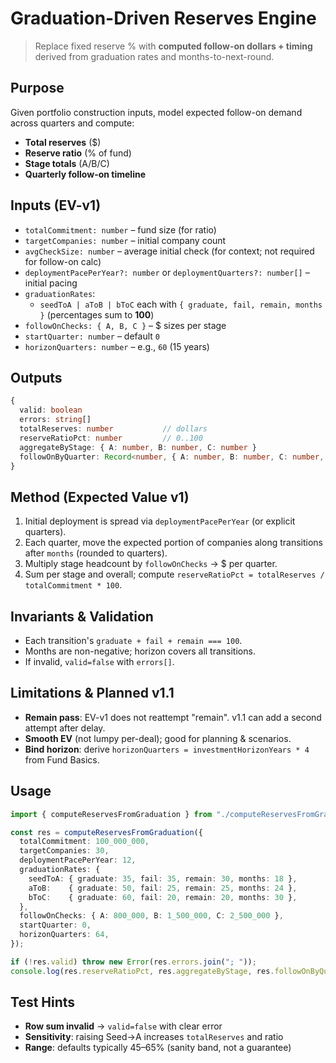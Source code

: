 # Graduation-Driven Reserves Engine

> Replace fixed reserve % with **computed follow-on dollars + timing** derived from graduation rates and months-to-next-round.

## Purpose
Given portfolio construction inputs, model expected follow-on demand across quarters and compute:
- **Total reserves** (\$)
- **Reserve ratio** (% of fund)
- **Stage totals** (A/B/C)
- **Quarterly follow-on timeline**

## Inputs (EV-v1)
- `totalCommitment: number` – fund size (for ratio)
- `targetCompanies: number` – initial company count
- `avgCheckSize: number` – average initial check (for context; not required for follow-on calc)
- `deploymentPacePerYear?: number` or `deploymentQuarters?: number[]` – initial pacing
- `graduationRates`:
  - `seedToA | aToB | bToC` each with `{ graduate, fail, remain, months }` (percentages sum to **100**)
- `followOnChecks: { A, B, C }` – \$ sizes per stage
- `startQuarter: number` – default `0`
- `horizonQuarters: number` – e.g., `60` (15 years)

## Outputs
```ts
{
  valid: boolean
  errors: string[]
  totalReserves: number           // dollars
  reserveRatioPct: number         // 0..100
  aggregateByStage: { A: number, B: number, C: number }
  followOnByQuarter: Record<number, { A: number, B: number, C: number, total: number }>
}
```

## Method (Expected Value v1)
1. Initial deployment is spread via `deploymentPacePerYear` (or explicit quarters).
2. Each quarter, move the expected portion of companies along transitions after `months` (rounded to quarters).
3. Multiply stage headcount by `followOnChecks` → $ per quarter.
4. Sum per stage and overall; compute `reserveRatioPct = totalReserves / totalCommitment * 100`.

## Invariants & Validation
- Each transition's `graduate + fail + remain === 100`.
- Months are non-negative; horizon covers all transitions.
- If invalid, `valid=false` with `errors[]`.

## Limitations & Planned v1.1
- **Remain pass**: EV-v1 does not reattempt "remain". v1.1 can add a second attempt after delay.
- **Smooth EV** (not lumpy per-deal); good for planning & scenarios.
- **Bind horizon**: derive `horizonQuarters = investmentHorizonYears * 4` from Fund Basics.

## Usage
```ts
import { computeReservesFromGraduation } from "./computeReservesFromGraduation";

const res = computeReservesFromGraduation({
  totalCommitment: 100_000_000,
  targetCompanies: 30,
  deploymentPacePerYear: 12,
  graduationRates: {
    seedToA: { graduate: 35, fail: 35, remain: 30, months: 18 },
    aToB:    { graduate: 50, fail: 25, remain: 25, months: 24 },
    bToC:    { graduate: 60, fail: 20, remain: 20, months: 30 },
  },
  followOnChecks: { A: 800_000, B: 1_500_000, C: 2_500_000 },
  startQuarter: 0,
  horizonQuarters: 64,
});

if (!res.valid) throw new Error(res.errors.join("; "));
console.log(res.reserveRatioPct, res.aggregateByStage, res.followOnByQuarter);
```

## Test Hints
- **Row sum invalid** → `valid=false` with clear error
- **Sensitivity**: raising Seed→A increases `totalReserves` and ratio
- **Range**: defaults typically 45–65% (sanity band, not a guarantee)
